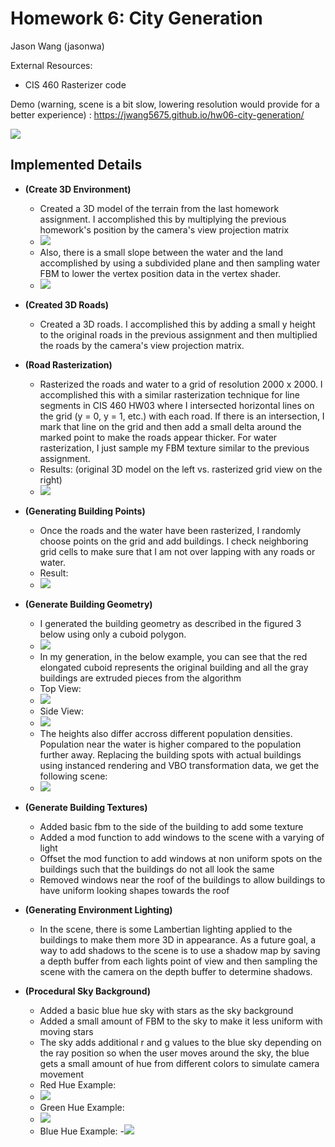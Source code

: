 # Homework 6: City Generation

Jason Wang (jasonwa)

External Resources: 
- CIS 460 Rasterizer code

Demo (warning, scene is a bit slow, lowering resolution would provide for a better experience) : https://jwang5675.github.io/hw06-city-generation/

![](images/city.png)

## Implemented Details

- __(Create 3D Environment)__
  - Created a 3D model of the terrain from the last homework assignment. I accomplished this by multiplying the previous homework's position by the camera's view projection matrix
  - ![](images/3dmap.png)
  - Also, there is a small slope between the water and the land accomplished by using a subdivided plane and then sampling water FBM to lower the vertex position data in the vertex shader.
  - ![](images/smoothtransition.png)

- __(Created 3D Roads)__
  - Created a 3D roads. I accomplished this by adding a small y height to the original roads in the previous assignment and then multiplied the roads by the camera's view projection matrix.

- __(Road Rasterization)__
  - Rasterized the roads and water to a grid of resolution 2000 x 2000. I accomplished this with a similar rasterization technique for line segments in CIS 460 HW03 where I intersected horizontal lines on the grid (y = 0, y = 1, etc.) with each road. If there is an intersection, I mark that line on the grid and then add a small delta around the marked point to make the roads appear thicker. For water rasterization, I just sample my FBM texture similar to the previous assignment.
  - Results: (original 3D model on the left vs. rasterized grid view on the right)
  - ![](images/raster.png)

- __(Generating Building Points)__
  - Once the roads and the water have been rasterized, I randomly choose points on the grid and add buildings. I check neighboring grid cells to make sure that I am not over lapping with any roads or water.
  - Result:
  - ![](images/buildingplacement.png)

- __(Generate Building Geometry)__
  - I generated the building geometry as described in the figured 3 below using only a cuboid polygon. 
  - ![](images/figure3.png)
  - In my generation, in the below example, you can see that the red elongated cuboid represents the original building and all the gray buildings are extruded pieces from the algorithm
  - Top View:
  - ![](images/buildingtop.png)
  - Side View:
  - ![](images/buildingside.png)
  - The heights also differ accross different population densities. Population near the water is higher compared to the population further away. Replacing the building spots with actual buildings using instanced rendering and VBO transformation data, we get the following scene:
  - ![](images/plaincity.png)

- __(Generate Building Textures)__
  - Added basic fbm to the side of the building to add some texture
  - Added a mod function to add windows to the scene with a varying of light
  - Offset the mod function to add windows at non uniform spots on the buildings such that the buildings do not all look the same
  - Removed windows near the roof of the buildings to allow buildings to have uniform looking shapes towards the roof

- __(Generating Environment Lighting)__
  - In the scene, there is some Lambertian lighting applied to the buildings to make them more 3D in appearance. As a future goal, a way to add shadows to the scene is to use a shadow map by saving a depth buffer from each lights point of view and then sampling the scene with the camera on the depth buffer to determine shadows.

- __(Procedural Sky Background)__
  - Added a basic blue hue sky with stars as the sky background
  - Added a small amount of FBM to the sky to make it less uniform with moving stars
  - The sky adds additional r and g values to the blue sky depending on the ray position so when the user moves around the sky, the blue gets a small amount of hue from different colors to simulate camera movement
  - Red Hue Example:
  - ![](images/redhue.png)
  - Green Hue Example: 
  - ![](images/greenhue.png)
  - Blue Hue Example:
  -![](images/bluehue.png)
